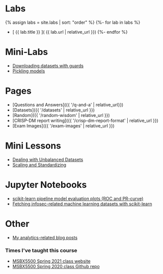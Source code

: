 ---
---

# Labs

{% assign labs = site.labs | sort: "order" %}
{%- for lab in labs %}
   * [ {{ lab.title }} ]( {{ lab.url | relative_url }})
{%- endfor %}

# Mini-Labs

* [Downloading datasets with guards](https://github.com/deargle-classes/security-analytics-assignments/blob/main/notebooks/Mini-Lab-download-dataset-with-guard_submission-template.ipynb)
* [Pickling models](https://github.com/deargle-classes/security-analytics-assignments/blob/main/notebooks/Mini-Lab-pickle-models_submission-template.ipynb)


# Pages

* [Questions and Answers]({{ '/q-and-a' | relative_url}})
* [Datasets]({{ '/datasets' | relative_url }})
* [Random]({{ '/random-wisdom' | relative_url }})
* [CRISP-DM report writing]({{ '/crisp-dm-report-format' | relative_url }})
* [Exam Images]({{ '/exam-images' | relative_url }})

# Mini Lessons

* [Dealing with Unbalanced Datasets](https://colab.research.google.com/drive/1kUWUFGhZVpoPS7nVVJowl0md49wKP48i?usp=sharing)
* [Scaling and Standardizing](https://colab.research.google.com/drive/1Km5p17IZ_aCOCMe4WqQTKcdvMwrvfLEi?usp=sharing)

# Jupyter Notebooks
* [scikit-learn pipeline model evaluation plots (ROC and PR-curve)](https://github.com/deargle/deargle.github.io/blob/master/notebooks/ml_model_evaluation.ipynb)
* [Fetching infosec-related machine learning datasets with scikit-learn](https://github.com/deargle/deargle.github.io/blob/master/notebooks/ml_datasets_examples.ipynb)

# Other
* [My analytics-related blog posts](https://daveeargle.com/tags#analytics)



### Times I've taught this course

- [MSBX5500 Spring 2021 class website](https://classes.daveeargle.com/msbx5500-spring-2021/)
- [MSBX5500 Spring 2020 class Github repo](https://github.com/deargle-classes/msbx5500-spring-2020)
